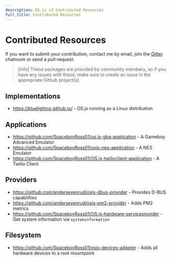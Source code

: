 ```yaml
---
description: OS.js v3 Contributed Resources
full_title: Contributed Resources
---
```


# Contributed Resources

If you want to submit your contribution, contact me by email, join the [Gitter](https://gitter.im/os-js/OS.js) chatroom or send a pull-request.

> [info] These packages are provided by community members, so if you have any issues with these, make sure to create an issue in the appropriate Github project(s).

## Implementations

* https://bluelightos.github.io/ - OS.js running as a Linux distribution

## Applications

* https://github.com/SpaceboyRoss01/os.js-gba-application - A Gameboy Advanced Emulator
* https://github.com/SpaceboyRoss01/osjs-nes-application - A NES Emulator
* https://github.com/SpaceboyRoss01/OS.js-twilioclient-application - A Twilio Client

## Providers

* https://github.com/andersevenrud/osjs-dbus-provider - Provides D-BUS capabilities
* https://github.com/andersevenrud/osjs-pm2-provider - Adds PM2 metrics
* https://github.com/SpaceboyRoss01/OS.js-hardware-serviceprovider - Get system information via `systeminformation`

## Filesystem

* https://github.com/SpaceboyRoss01/osjs-devices-adapter - Adds all hardware devices to a root mountpoint
